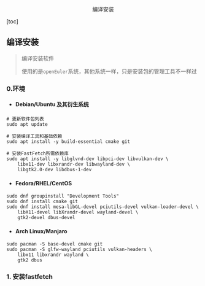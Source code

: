 <center>编译安装</center>







[toc]









## 编译安装

> 编译安装软件
>
> 使用的是`openEuler`系统，其他系统一样，只是安装包的管理工具不一样过





### 0.环境

* #### **Debian/Ubuntu 及其衍生系统**

```shell
# 更新软件包列表
sudo apt update

# 安装编译工具和基础依赖
sudo apt install -y build-essential cmake git

# 安装FastFetch所需依赖库
sudo apt install -y libglvnd-dev libpci-dev libvulkan-dev \
    libx11-dev libxrandr-dev libwayland-dev \
    libgtk2.0-dev libdbus-1-dev
```

* #### **Fedora/RHEL/CentOS**

```shell
sudo dnf groupinstall "Development Tools"
sudo dnf install cmake git
sudo dnf install mesa-libGL-devel pciutils-devel vulkan-loader-devel \
    libX11-devel libXrandr-devel wayland-devel \
    gtk2-devel dbus-devel
```

* #### **Arch Linux/Manjaro**

```shell
sudo pacman -S base-devel cmake git
sudo pacman -S glfw-wayland pciutils vulkan-headers \
    libx11 libxrandr wayland \
    gtk2 dbus
```





### 1. 安装fastfetch

```shell
```







